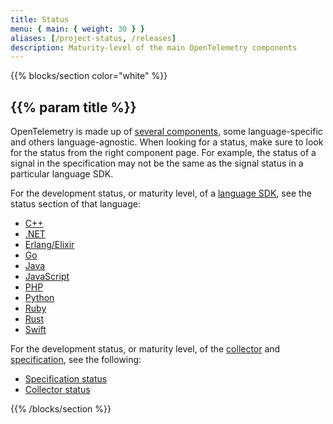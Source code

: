 ```yaml
---
title: Status
menu: { main: { weight: 30 } }
aliases: [/project-status, /releases]
description: Maturity-level of the main OpenTelemetry components
---
```


{{% blocks/section color="white" %}}

## {{% param title %}}

OpenTelemetry is made up of [several components][main-comp], some
language-specific and others language-agnostic. When looking for a status, make
sure to look for the status from the right component page. For example, the
status of a signal in the specification may not be the same as the signal status
in a particular language SDK.

For the development status, or maturity level, of a
[language SDK](/docs/instrumentation/), see the status section of that language:

<div class="l-status-secondary mt-0">

- [C++](/docs/instrumentation/cpp/#status-and-releases)
- [.NET](/docs/instrumentation/net/#status-and-releases)
- [Erlang/Elixir](/docs/instrumentation/erlang/#status-and-releases)
- [Go](/docs/instrumentation/go/#status-and-releases)
- [Java](/docs/instrumentation/java/#status-and-releases)
- [JavaScript](/docs/instrumentation/js/#status-and-releases)
- [PHP](/docs/instrumentation/php/#status-and-releases)
- [Python](/docs/instrumentation/python/#status-and-releases)
- [Ruby](/docs/instrumentation/ruby/#status-and-releases)
- [Rust](/docs/instrumentation/rust/#status-and-releases)
- [Swift](/docs/instrumentation/swift/#status-and-releases)

</div>

For the development status, or maturity level, of the
[collector](/docs/collector/) and [specification](/docs/specs/otel/), see the
following:

<div class="l-status-primary mt-0">

- [Specification status](/docs/specs/otel/status/)
- [Collector status](/docs/collector/#status-and-releases)

</div>

[main-comp]: /docs/concepts/components/

{{% /blocks/section %}}
